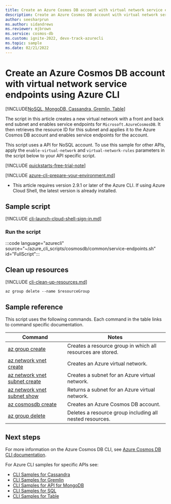 ```yaml
---
title: Create an Azure Cosmos DB account with virtual network service endpoints
description: Create an Azure Cosmos DB account with virtual network service endpoints
author: seesharprun
ms.author: sidandrews
ms.reviewer: mjbrown
ms.service: cosmos-db
ms.custom: ignite-2022, devx-track-azurecli
ms.topic: sample
ms.date: 02/21/2022
---
```


# Create an Azure Cosmos DB account with virtual network service endpoints using Azure CLI

[!INCLUDE[NoSQL, MongoDB, Cassandra, Gremlin, Table](../../../includes/appliesto-nosql-mongodb-cassandra-gremlin-table.md)]

The script in this article creates a new virtual network with a front and back end subnet and enables service endpoints for `Microsoft.AzureCosmosDB`. It then retrieves the resource ID for this subnet and applies it to the Azure Cosmos DB account and enables service endpoints for the account.

This script uses a API for NoSQL account. To use this sample for other APIs, apply the `enable-virtual-network` and `virtual-network-rules` parameters in the script below to your API specific script.

[!INCLUDE [quickstarts-free-trial-note](../../../../../includes/quickstarts-free-trial-note.md)]

[!INCLUDE [azure-cli-prepare-your-environment.md](~/articles/reusable-content/azure-cli/azure-cli-prepare-your-environment.md)]

- This article requires version 2.9.1 or later of the Azure CLI. If using Azure Cloud Shell, the latest version is already installed.

## Sample script

[!INCLUDE [cli-launch-cloud-shell-sign-in.md](../../../../../includes/cli-launch-cloud-shell-sign-in.md)]

### Run the script

:::code language="azurecli" source="~/azure_cli_scripts/cosmosdb/common/service-endpoints.sh" id="FullScript":::

## Clean up resources

[!INCLUDE [cli-clean-up-resources.md](../../../../../includes/cli-clean-up-resources.md)]

```azurecli
az group delete --name $resourceGroup
```

## Sample reference

This script uses the following commands. Each command in the table links to command specific documentation.

| Command | Notes |
|---|---|
| [az group create](/cli/azure/group#az-group-create) | Creates a resource group in which all resources are stored. |
| [az network vnet create](/cli/azure/network/vnet#az-network-vnet-create) | Creates an Azure virtual network. |
| [az network vnet subnet create](/cli/azure/network/vnet/subnet#az-network-vnet-subnet-create) | Creates a subnet for an Azure virtual network. |
| [az network vnet subnet show](/cli/azure/network/vnet/subnet#az-network-vnet-subnet-show) | Returns a subnet for an Azure virtual network. |
| [az cosmosdb create](/cli/azure/cosmosdb#az-cosmosdb-create) | Creates an Azure Cosmos DB account. |
| [az group delete](/cli/azure/resource#az-resource-delete) | Deletes a resource group including all nested resources. |

## Next steps

For more information on the Azure Cosmos DB CLI, see [Azure Cosmos DB CLI documentation](/cli/azure/cosmosdb).

For Azure CLI samples for specific APIs see:

- [CLI Samples for Cassandra](../../../cassandra/cli-samples.md)
- [CLI Samples for Gremlin](../../../graph/cli-samples.md)
- [CLI Samples for API for MongoDB](../../../mongodb/cli-samples.md)
- [CLI Samples for SQL](../../../sql/cli-samples.md)
- [CLI Samples for Table](../../../table/cli-samples.md)
